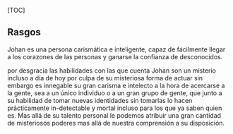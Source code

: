 

[TOC]



## Rasgos

Johan es una persona carismática e inteligente, capaz de fácilmente llegar a los corazones de las personas y ganarse la confianza de desconocidos. 

por desgracia las habilidades con las que cuenta Johan son un misterio incluso a día de hoy por culpa de su misteriosa forma de actuar sin embargo es innegable su gran carisma e intelecto a la hora de acercarse a la gente, sea a un único individuo o a un gran grupo de gente, que junto a su habilidad de tomar nuevas identidades sin tomarlas lo hacen prácticamente in-detectable y mortal incluso para los que ya saben quien es. Mas allá de su talento personal le podemos atribuir una gran cantidad de misteriosos poderes mas allá de nuestra comprensión a su disposición.